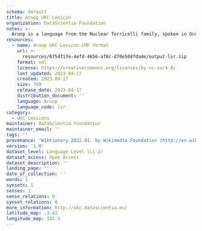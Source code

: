 ```yaml
---
schema: default
title: Aruop UKC Lexicon
organization: DataScientia Foundation
notes: >-
  Aruop is a language from the Nuclear Torricelli family, spoken in Oceania. The UKC Lexicon of Aruop is represented as a lexico-semantic network. It consists of words, word senses, synsets, as well as sense-level and synset-level relationships.
resources:
  - name: Aruop UKC Lexicon LMF format
    url: >-
      resources/6754f17e-4efd-4656-af8c-d70e504fdade/output-lsr.zip
    format: xml
    license: https://creativecommons.org/licenses/by-nc-sa/4.0/
    last_updated: 2023-04-17
    created: 2023-04-17
    size: 769
    release_date: 2023-04-17
    distribution_document: ''
    language: Aruop
    language_code: lsr
category:
  - UKC Lexicons
maintainer: DataScientia Foundation
maintainer_email: ''
tags: ''
provenance: 'Wiktionary 2022.01. by Wikimedia Foundation (http://en.wiktionary.org); Princeton WordNet 2.1 by Princeton University (https://wordnet.princeton.edu)'
version: '1.0'
dataset_level: Language Level (L1-2)
dataset_access: Open Access
dataset_description: ''
landing_page: ''
date_of_collection: ''
words: 1
synsets: 1
senses: 1
sense_relations: 0
synset_relations: 0
more_information: http://ukc.datascientia.eu/
latitude_map: -3.42
longitude_map: 142.5
---
```

